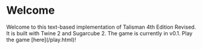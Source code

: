 <h1>Welcome</h1>
Welcome to this text-based implementation of Talisman 4th Edition Revised. It is built with Twine 2 and Sugarcube 2.
The game is currently in v0.1. Play the game [here](/play.html)!
